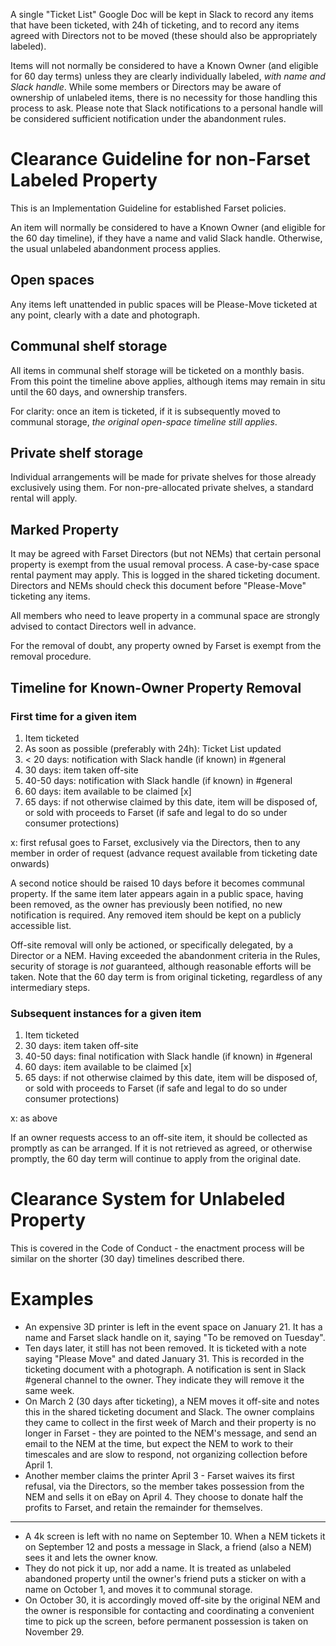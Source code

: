 A single "Ticket List" Google Doc will be kept in Slack to record any items that have been ticketed, with 24h of ticketing, and to record any items agreed with Directors not to be moved (these should also be appropriately labeled).

Items will not normally be considered to have a Known Owner (and eligible for 60 day terms) unless they are clearly individually labeled, _with name and Slack handle_. While some members or Directors may be aware of ownership of unlabeled items, there is no necessity for those handling this process to ask. Please note that Slack notifications to a personal handle will be considered sufficient notification under the abandonment rules.

# Clearance Guideline for non-Farset Labeled Property

This is an Implementation Guideline for established Farset policies.

An item will normally be considered to have a Known Owner (and eligible for the 60 day timeline), if they have a name and valid Slack handle. Otherwise, the usual unlabeled abandonment process applies.

## Open spaces

Any items left unattended in public spaces will be Please-Move ticketed at any point, clearly with a date and photograph.

## Communal shelf storage

All items in communal shelf storage will be ticketed on a monthly basis. From this point the timeline above applies, although items may remain in situ until the 60 days, and ownership transfers.

For clarity: once an item is ticketed, if it is subsequently moved to communal storage, _the original open-space timeline still applies_.

## Private shelf storage

Individual arrangements will be made for private shelves for those already exclusively using them. For non-pre-allocated private shelves, a standard rental will apply.

## Marked Property

It may be agreed with Farset Directors (but not NEMs) that certain personal property is exempt from the usual removal process. A case-by-case space rental payment may apply. This is logged in the shared ticketing document. Directors and NEMs should check this document before "Please-Move" ticketing any items.

All members who need to leave property in a communal space are strongly advised to contact Directors well in advance.

For the removal of doubt, any property owned by Farset is exempt from the removal procedure.

## Timeline for Known-Owner Property Removal

### First time for a given item

1. Item ticketed
2. As soon as possible (preferably with 24h): Ticket List updated
3. &lt; 20 days: notification with Slack handle (if known) in #general
4. 30 days: item taken off-site
5. 40-50 days: notification with Slack handle (if known) in #general
6. 60 days: item available to be claimed [x]
7. 65 days: if not otherwise claimed by this date, item will be disposed of, or sold with proceeds to Farset (if safe and legal to do so under consumer protections)

x: first refusal goes to Farset, exclusively via the Directors, then to any member in order of request (advance request available from ticketing date onwards)

A second notice should be raised 10 days before it becomes communal property. If the same item later appears again in a public space, having been removed, as the owner has previously been notified, no new notification is required. Any removed item should be kept on a publicly accessible list.

Off-site removal will only be actioned, or specifically delegated, by a Director or a NEM. Having exceeded the abandonment criteria in the Rules, security of storage is _not_ guaranteed, although reasonable efforts will be taken. Note that the 60 day term is from original ticketing, regardless of any intermediary steps.

### Subsequent instances for a given item

1. Item ticketed
2. 30 days: item taken off-site
3. 40-50 days: final notification with Slack handle (if known) in #general
4. 60 days: item available to be claimed [x]
5. 65 days: if not otherwise claimed by this date, item will be disposed of, or sold with proceeds to Farset (if safe and legal to do so under consumer protections)

x: as above

If an owner requests access to an off-site item, it should be collected as promptly as can be arranged. If it is not retrieved as agreed, or otherwise promptly, the 60 day term will continue to apply from the original date.

# Clearance System for Unlabeled Property

This is covered in the Code of Conduct - the enactment process will be similar on the shorter (30 day) timelines described there.

# Examples

* An expensive 3D printer is left in the event space on January 21. It has a name and Farset slack handle on it, saying "To be removed on Tuesday".
* Ten days later, it still has not been removed. It is ticketed with a note saying "Please Move" and dated January 31. This is recorded in the ticketing document with a photograph. A notification is sent in Slack #general channel to the owner. They indicate they will remove it the same week.
* On March 2 (30 days after ticketing), a NEM moves it off-site and notes this in the shared ticketing document and Slack. The owner complains they came to collect in the first week of March and their property is no longer in Farset - they are pointed to the NEM's message, and send an email to the NEM at the time, but expect the NEM to work to their timescales and are slow to respond, not organizing collection before April 1.
* Another member claims the printer April 3 - Farset waives its first refusal, via the Directors, so the member takes possession from the NEM and sells it on eBay on April 4. They choose to donate half the profits to Farset, and retain the remainder for themselves.

----

* A 4k screen is left with no name on September 10. When a NEM tickets it on September 12 and posts a message in Slack, a friend (also a NEM) sees it and lets the owner know.
* They do not pick it up, nor add a name. It is treated as unlabeled abandoned property until the owner's friend puts a sticker on with a name on October 1, and moves it to communal storage.
* On October 30, it is accordingly moved off-site by the original NEM and the owner is responsible for contacting and coordinating a convenient time to pick up the screen, before permanent possession is taken on November 29.
